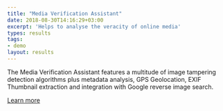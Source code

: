 ```yaml
---
title: "Media Verification Assistant"
date: 2018-08-30T14:16:29+03:00
excerpt: 'Helps to analyse the veracity of online media'
types: results
tags:
- demo
layout: results
---
```

The Media Verification Assistant features a multitude of image tampering detection algorithms plus metadata analysis, GPS Geolocation, EXIF Thumbnail extraction and integration with Google reverse image search.

[Learn more](http://reveal-mklab.iti.gr/reveal/)